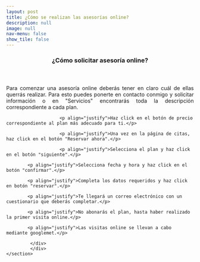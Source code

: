 ```yaml
---
layout: post
title: ¿Cómo se realizan las asesorías online?
description: null
image: null
nav-menu: false
show_tile: false
---
```


<!-- Two -->
<section id="one" class="spotlights">
	<section>
		<div class="content">
			<div class="inner">
				<header class="major">
					<h3>¿Cómo solicitar asesoría online?</h3>
				</header>
                        <p align="justify">Para comenzar una asesoría online deberás tener en claro cuál de ellas querrás realizar. Para esto puedes ponerte en contacto conmigo y solicitar información o en "Servicios" encontrarás toda la descripción correspondiente a cada plan.</p>
 
                        <p align="justify">Haz click en el botón de precio correspondiente al plan más adecuado para ti.</p>
 
                        <p align="justify">Una vez en la página de citas, haz click en el botón "Reservar ahora".</p>

                        <p align="justify">Selecciona el plan y haz click en el botón "siguiente".</p>
						
			<p align="justify">Selecciona fecha y hora y haz click en el botón "confirmar".</p>
						
			<p align="justify">Completa los datos requeridos y haz click en botón "reservar".</p>
						
			<p align="justify">Te llegará un correo electrónico con un cuestionario que deberás completar.</p>
			
			<p align="justify">No abonarás el plan, hasta haber realizado la primer visita online.</p>
			
			<p align="justify">Las visitas online se llevan a cabo mediante googlemet.</p>

			 </div>
	         </div>
	</section>
</section>
